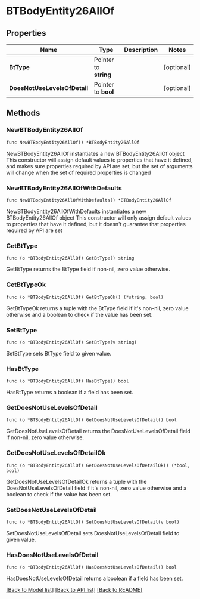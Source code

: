 # BTBodyEntity26AllOf

## Properties

Name | Type | Description | Notes
------------ | ------------- | ------------- | -------------
**BtType** | Pointer to **string** |  | [optional] 
**DoesNotUseLevelsOfDetail** | Pointer to **bool** |  | [optional] 

## Methods

### NewBTBodyEntity26AllOf

`func NewBTBodyEntity26AllOf() *BTBodyEntity26AllOf`

NewBTBodyEntity26AllOf instantiates a new BTBodyEntity26AllOf object
This constructor will assign default values to properties that have it defined,
and makes sure properties required by API are set, but the set of arguments
will change when the set of required properties is changed

### NewBTBodyEntity26AllOfWithDefaults

`func NewBTBodyEntity26AllOfWithDefaults() *BTBodyEntity26AllOf`

NewBTBodyEntity26AllOfWithDefaults instantiates a new BTBodyEntity26AllOf object
This constructor will only assign default values to properties that have it defined,
but it doesn't guarantee that properties required by API are set

### GetBtType

`func (o *BTBodyEntity26AllOf) GetBtType() string`

GetBtType returns the BtType field if non-nil, zero value otherwise.

### GetBtTypeOk

`func (o *BTBodyEntity26AllOf) GetBtTypeOk() (*string, bool)`

GetBtTypeOk returns a tuple with the BtType field if it's non-nil, zero value otherwise
and a boolean to check if the value has been set.

### SetBtType

`func (o *BTBodyEntity26AllOf) SetBtType(v string)`

SetBtType sets BtType field to given value.

### HasBtType

`func (o *BTBodyEntity26AllOf) HasBtType() bool`

HasBtType returns a boolean if a field has been set.

### GetDoesNotUseLevelsOfDetail

`func (o *BTBodyEntity26AllOf) GetDoesNotUseLevelsOfDetail() bool`

GetDoesNotUseLevelsOfDetail returns the DoesNotUseLevelsOfDetail field if non-nil, zero value otherwise.

### GetDoesNotUseLevelsOfDetailOk

`func (o *BTBodyEntity26AllOf) GetDoesNotUseLevelsOfDetailOk() (*bool, bool)`

GetDoesNotUseLevelsOfDetailOk returns a tuple with the DoesNotUseLevelsOfDetail field if it's non-nil, zero value otherwise
and a boolean to check if the value has been set.

### SetDoesNotUseLevelsOfDetail

`func (o *BTBodyEntity26AllOf) SetDoesNotUseLevelsOfDetail(v bool)`

SetDoesNotUseLevelsOfDetail sets DoesNotUseLevelsOfDetail field to given value.

### HasDoesNotUseLevelsOfDetail

`func (o *BTBodyEntity26AllOf) HasDoesNotUseLevelsOfDetail() bool`

HasDoesNotUseLevelsOfDetail returns a boolean if a field has been set.


[[Back to Model list]](../README.md#documentation-for-models) [[Back to API list]](../README.md#documentation-for-api-endpoints) [[Back to README]](../README.md)


